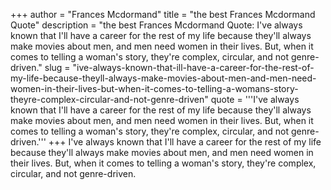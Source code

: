 +++
author = "Frances Mcdormand"
title = "the best Frances Mcdormand Quote"
description = "the best Frances Mcdormand Quote: I've always known that I'll have a career for the rest of my life because they'll always make movies about men, and men need women in their lives. But, when it comes to telling a woman's story, they're complex, circular, and not genre-driven."
slug = "ive-always-known-that-ill-have-a-career-for-the-rest-of-my-life-because-theyll-always-make-movies-about-men-and-men-need-women-in-their-lives-but-when-it-comes-to-telling-a-womans-story-theyre-complex-circular-and-not-genre-driven"
quote = '''I've always known that I'll have a career for the rest of my life because they'll always make movies about men, and men need women in their lives. But, when it comes to telling a woman's story, they're complex, circular, and not genre-driven.'''
+++
I've always known that I'll have a career for the rest of my life because they'll always make movies about men, and men need women in their lives. But, when it comes to telling a woman's story, they're complex, circular, and not genre-driven.
